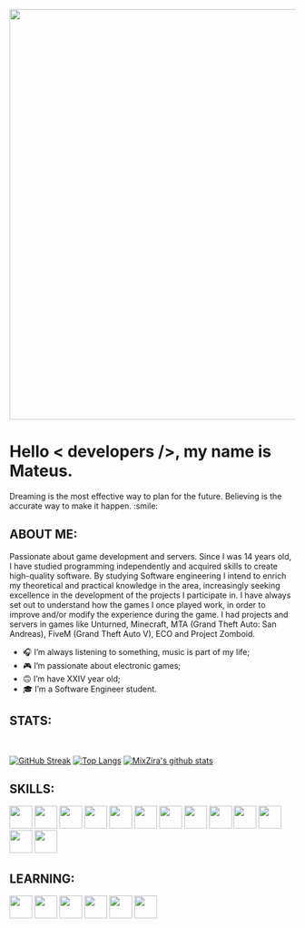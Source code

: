 
<p align="center">
    <img width="722" src="https://cdn.discordapp.com/attachments/917183221375049728/945738819527909386/background.png">
</p>

<h1> Hello < developers />, my name is Mateus. </h1>
    <p align='center'>
</p>

<div size='20px'>Dreaming is the most effective way to plan for the future. Believing is the accurate way to make it happen. :smile: 
</div>

<h2> ABOUT ME:</h2>
<p>Passionate about game development and servers. Since I was 14 years old, I have studied programming independently and acquired skills to create high-quality software. By studying Software engineering I intend to enrich my theoretical and practical knowledge in the area, increasingly seeking excellence in the development of the projects I participate in. I have always set out to understand how the games I once played work, in order to improve and/or modify the experience during the game. I had projects and servers in games like Unturned, Minecraft, MTA (Grand Theft Auto: San Andreas), FiveM (Grand Theft Auto V), ECO and Project Zomboid.</p>

- 🎧 I’m always listening to something, music is part of my life; <br>
- 🎮 I’m passionate about electronic games;<br>
- 🙃 I’m have XXIV year old;<br>
- 🎓 I’m a Software Engineer student.<br>

<h2>STATS:</h2>
</br>

[![GitHub Streak](https://github-readme-streak-stats.herokuapp.com?user=MixZira&theme=transparent&date_format=j%20M%5B%20Y%5D&card_width=1124&exclude_days=Sun%2CSat&border_radius=8&border=1E2228)](https://github.com/mixzira)
[![Top Langs](https://github-readme-stats.vercel.app/api/top-langs/?username=mixzira&layout=compact&theme=transparent&card_width=1124&border_radius=8&border_color=1E2228)](https://github.com/mixzira)
[![MixZira's github stats](https://github-readme-stats.vercel.app/api?username=MixZira&count_private=true&show_icons=true&theme=transparent&card_width=1124&border_radius=8&border_color=1E2228)](https://github.com/mixzira)

<h2> SKILLS: </h2>
<a href='https://github.com/MixZira'><img width ='40px' src='https://cdn.jsdelivr.net/gh/devicons/devicon/icons/html5/html5-plain.svg'></a>
<a href='https://github.com/MixZira'><img width ='40px' src ='https://cdn.jsdelivr.net/gh/devicons/devicon/icons/css3/css3-plain.svg'></a>
<a href='https://github.com/MixZira'><img width ='40px' src ='https://cdn.jsdelivr.net/gh/devicons/devicon/icons/javascript/javascript-plain.svg'></a>
<a href='https://github.com/MixZira'><img width ='40px' src ='https://cdn.jsdelivr.net/gh/devicons/devicon/icons/nodejs/nodejs-plain.svg'></a>
<a href='https://github.com/MixZira'><img width='40px' src='https://cdn.jsdelivr.net/gh/devicons/devicon/icons/lua/lua-plain-wordmark.svg'></a>
<a href='https://github.com/MixZira'><img width='40px' src='https://cdn.jsdelivr.net/gh/devicons/devicon/icons/mysql/mysql-plain.svg'></a>
<a href='https://github.com/MixZira'><img width='40px' src='https://cdn.jsdelivr.net/gh/devicons/devicon/icons/git/git-plain.svg'></a>
<a href='https://github.com/MixZira'><img width='40px' src='https://cdn.jsdelivr.net/gh/devicons/devicon/icons/github/github-original.svg'></a>
<a href='https://github.com/MixZira'><img width='40px' src='https://cdn.jsdelivr.net/gh/devicons/devicon/icons/trello/trello-plain.svg'></a>
<a href='https://github.com/MixZira'><img width ='40px' src ='https://cdn.jsdelivr.net/gh/devicons/devicon/icons/figma/figma-original.svg'></a>
<a href='https://github.com/MixZira'><img width ='40px' src ='https://cdn.jsdelivr.net/gh/devicons/devicon/icons/photoshop/photoshop-plain.svg'></a>
<a href='https://github.com/MixZira'><img width ='40px' src ='https://cdn.jsdelivr.net/gh/devicons/devicon/icons/premierepro/premierepro-plain.svg'></a>
<a href='https://github.com/MixZira'><img width ='40px' src ='https://cdn.jsdelivr.net/gh/devicons/devicon/icons/illustrator/illustrator-plain.svg'></a>

<h2> LEARNING: </h2>
<a href='https://github.com/MixZira'><img width ='40px' src ='https://cdn.jsdelivr.net/gh/devicons/devicon/icons/typescript/typescript-plain.svg'></a>
<a href='https://github.com/MixZira'><img width ='40px' src ='https://cdn.jsdelivr.net/gh/devicons/devicon/icons/react/react-original.svg'></a>
<a href='https://github.com/MixZira'><img width ='40px' src ='https://cdn.jsdelivr.net/gh/devicons/devicon/icons/csharp/csharp-plain.svg'></a>
<a href='https://github.com/MixZira'><img width ='40px' src ='https://cdn.jsdelivr.net/gh/devicons/devicon/icons/cplusplus/cplusplus-plain.svg'></a>    
<a href='https://github.com/MixZira'><img width ='40px' src ='https://cdn.jsdelivr.net/gh/devicons/devicon/icons/java/java-plain.svg'></a>
<a href='https://github.com/MixZira'><img width='40px' src='https://cdn.jsdelivr.net/gh/devicons/devicon/icons/jira/jira-original.svg'></a>
